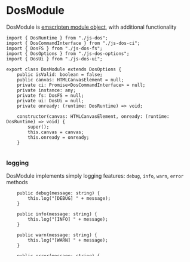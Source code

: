 



# DosModule
DosModule is [emscripten module object](https://kripken.github.io/emscripten-site/docs/api_reference/module.html),
with additional functionality


  

```
import { DosRuntime } from "./js-dos";
import { DosCommandInterface } from "./js-dos-ci";
import { DosFS } from "./js-dos-fs";
import { DosOptions } from "./js-dos-options";
import { DosUi } from "./js-dos-ui";

export class DosModule extends DosOptions {
    public isValid: boolean = false;
    public canvas: HTMLCanvasElement = null;
    private ci: Promise<DosCommandInterface> = null;
    private instance: any;
    private fs: DosFS = null;
    private ui: DosUi = null;
    private onready: (runtime: DosRuntime) => void;

    constructor(canvas: HTMLCanvasElement, onready: (runtime: DosRuntime) => void) {
        super();
        this.canvas = canvas;
        this.onready = onready;
    }


```







### logging
DosModule implements simply logging features:
`debug`, `info`, `warn`, `error` methods


  

```
    public debug(message: string) {
        this.log("[DEBUG] " + message);
    }

    public info(message: string) {
        this.log("[INFO] " + message);
    }

    public warn(message: string) {
        this.log("[WARN] " + message);
    }

    public error(message: string) {
        this.log("[ERROR] " + message);
    }


```







### ondosbox


  

```
    public ondosbox(dosbox: any, instantiateWasm: any) {
        this.info("DosBox resolved");
        (this as any).instantiateWasm = instantiateWasm;
        this.instance = new dosbox(this);
    }

```







Method `ondosbox` is called when [Host](js-dos-host.html) is resolved.
This method instaniate
wasm dosbox module with `this` as emscripten
module object. It means that emscripten will call
`this.onRuntimeInitialized` when runtime will be ready


  

```

    public resolve() {
        if (!this.wdosboxUrl) {
            this.wdosboxUrl = "wdosbox.js";
        }

        if (!this.log) {
            /* tslint:disable:no-console */
            this.log = (message: string) => console.log(message);
        }

        if (!this.canvas) {
            this.onerror("canvas field is required, but not set!");
            return;
        }

        if (!this.onprogress) {
            this.ui = new DosUi(this);
            this.onprogress = (stage, total, loaded) => this.ui.onprogress(stage, total, loaded);
        }


```







### sdl defaults
DosModule overrides defaults for emscripten SDL wrapper
for maximum performance


  

```
        (this as any).SDL = {
            defaults: {
                widht: 320,
                height: 200,
                copyOnLock: false,
                discardOnLock: true,
                opaqueFrontBuffer: false,
            },
        };

        this.isValid = true;
    }


```







### onRuntimeInitialized


  

```
    public onRuntimeInitialized() {
        const mainFn = (args: string[]) => {

```







When emscripten runtime is initialized and main
function is called:

* DosModule detach [auto ui](js-dos-ui.ts)


  

```
            if (this.ui !== null) {
                this.ui.detach();
                this.ui = null;
            }

```







* Mount emscripten FS as drive c:


  

```
            args.unshift("-c", "mount c .", "-c", "c:");

```







* Run dosbox with passed arguments and resolve [DosCommandInterface](js-dos-ci.html)


  

```
            (this as any).callMain(args);
            return new Promise<DosCommandInterface>((resolve) => {
                new DosCommandInterface(this, (ci: DosCommandInterface) => {
                    resolve(ci);
                });
            });
        };
        this.fs = new DosFS(this);
        this.onready({
            fs: this.fs,
            main: mainFn,
        });
    }

}


```




